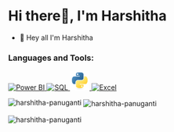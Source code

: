 <h1 align="left">Hi there👋, I'm Harshitha</h1>

- 🌱 Hey all I'm Harshitha 
     
<p align="left">
</p>

<h3 align="left">Languages and Tools:</h3>
<p align="left">
  <a href="https://powerbi.microsoft.com/" target="_blank" rel="noreferrer">
    <img src="https://download.logo.wine/logo/Power_BI/Power_BI-Logo.wine.png" alt="Power BI" width="40" height="40"/>
  </a>
  <a href="https://www.microsoft.com/en-us/sql-server" target="_blank" rel="noreferrer">
    <img src="https://seeklogo.com/images/M/microsoft-sql-server-logo-96AF49E0B1-seeklogo.com.png" alt="SQL" width="40" height="40"/>
  </a>
  <a href="https://www.python.org" target="_blank" rel="noreferrer">
    <img src="https://raw.githubusercontent.com/devicons/devicon/master/icons/python/python-original.svg" alt="Python" width="40" height="40"/>
  </a>
  <a href="https://www.microsoft.com/en-us/microsoft-365/excel" target="_blank" rel="noreferrer">
    <img src="https://seeklogo.com/images/M/microsoft-excel-logo-F8298F4087-seeklogo.com.png" alt="Excel" width="40" height="40"/>
  </a>
</p>


<p><img align="left" src="https://github-readme-stats.vercel.app/api/top-langs?username=harshitha-panuganti&show_icons=true&locale=en&layout=compact" alt="harshitha-panuganti" /></p>

<p>&nbsp;<img align="center" src="https://github-readme-stats.vercel.app/api?username=harshitha-panuganti&show_icons=true&locale=en" alt="harshitha-panuganti" /></p>

<p><img align="center" src="https://github-readme-streak-stats.herokuapp.com/?user=harshitha-panuganti&" alt="harshitha-panuganti" /></p>
